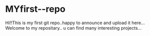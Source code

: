 # MYfirst--repo
Hi!!This is my first git repo..happy to announce and upload it here...
Welcome to my repositary..
u can find many interesting projects...
